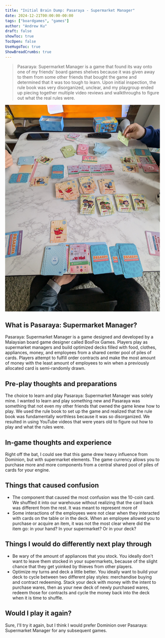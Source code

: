 ```yaml
---
title: "Initial Brain Dump: Pasaraya - Supermarket Manager"
date: 2024-12-21T00:00:00-00:00
tags: ["boardgames", "games"]
author: "Andrew Ku"
draft: false
showToc: true
TocOpen: false
UseHugoToc: true
ShowBreadCrumbs: true
---
```



> Pasaraya: Supermarket Manager is a game that found its way onto one of my friends' board games shelves because it was given away to them from some other friends that bought the game and determined that it was too tough to learn. Upon initial inspection, the rule book was very disorganized, unclear, and my playgroup ended up piecing together multiple video reviews and walkthroughs to figure out what the real rules were.

![Pasaraya Supermarket Manager - Board State](images/pasaraya-board-state.jpg)

## What is Pasaraya: Supermarket Manager?
Pasaraya: Supermarket Manager is a game designed and developed by a Malaysian board game designer called BoxFox Games. Players play as supermarket managers and build optimized decks filled with food, clothes, appliances, money, and employees from a shared center pool of piles of cards. Players attempt to fulfill order contracts and make the most amount of money with the least amount of employees to win when a previously allocated card is semi-randomly drawn.

## Pre-play thoughts and preparations
The choice to learn and play Pasaraya: Supermarket Manager was solely mine. I wanted to learn and play something new and Pasaraya was something that not even my other friends that owned the game knew how to play. We used the rule book to set up the game and realized that the rule book was fundamentally worthless because it was so disorganized. We resulted in using YouTube videos that were years old to figure out how to play and what the rules were.

## In-game thoughts and experience
Right off the bat, I could see that this game drew heavy influence from Dominion, but with supermarket elements. The game currency allows you to purchase more and more components from a central shared pool of piles of cards for your engine. 

## Things that caused confusion
- The component that caused the most confusion was the 10-coin card. We shuffled it into our warehouse without realizing that the card back was different from the rest. It was meant to represent more of 
- Some interactions of the employees were not clear when they interacted with cards on the table or in the deck. When an employee allowed you to purchase or acquire an item, it was not the most clear where did the item go: in your hand? In your supermarket? Or in your deck? 

## Things I would do differently next play through
- Be wary of the amount of appliances that you stock. You ideally don't want to leave them stocked in your supermarkets, because of the slight chance that they get yoinked by thieves from other players.
- Optimize my turns and deck a little better. You ideally want to build your deck to cycle between two different play styles: merchandise buying and contract redeeming. Stack your deck with money with the intent to purchase wares, then as your new deck of newly purchased wares, redeem those for contracts and cycle the money back into the deck when it is time to shuffle.  

## Would I play it again?
Sure, I'll try it again, but I think I would prefer Dominion over Pasaraya: Supermarket Manager for any subsequent games.


